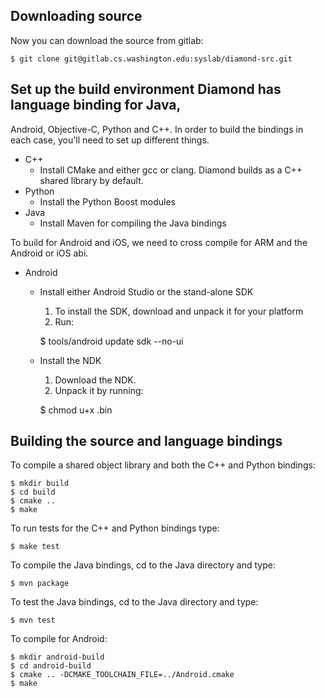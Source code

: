 ## Downloading source
Now you can download the source from gitlab:

    $ git clone git@gitlab.cs.washington.edu:syslab/diamond-src.git

## Set up the build environment Diamond has language binding for Java,
Android, Objective-C, Python and C++. In order to build the bindings
in each case, you'll need to set up different things.

* C++
  - Install CMake and either gcc or clang. Diamond builds as a C++
    shared library by default.
* Python
  - Install the Python Boost modules
* Java
  - Install Maven for compiling the Java bindings

To build for Android and iOS, we need to cross compile for ARM and the
Android or iOS abi.
* Android
  - Install either Android Studio or the stand-alone SDK
	1. To install the SDK, download and unpack it for your platform
	2. Run:

    $ tools/android update sdk --no-ui

  - Install the NDK
	1. Download the NDK.
	2. Unpack it by running:

    $ chmod u+x <NDK>.bin

## Building the source and language bindings
To compile a shared object library and both the C++ and Python
bindings:

	$ mkdir build
	$ cd build
	$ cmake ..
	$ make

To run tests for the C++ and Python bindings type:

    $ make test

To compile the Java bindings, cd to the Java directory and type:

    $ mvn package

To test the Java bindings, cd to the Java directory and type:

    $ mvn test

To compile for Android:

	$ mkdir android-build
	$ cd android-build
	$ cmake .. -DCMAKE_TOOLCHAIN_FILE=../Android.cmake
	$ make
